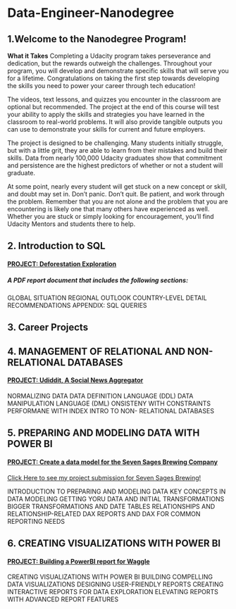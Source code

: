 # Data-Engineer-Nanodegree

## 1.Welcome to the Nanodegree Program!



**What it Takes**
Completing a Udacity program takes perseverance and dedication, but the rewards outweigh the challenges. Throughout your program, you will develop and demonstrate specific skills that will serve you for a lifetime. Congratulations on taking the first step towards developing the skills you need to power your career through tech education!

The videos, text lessons, and quizzes you encounter in the classroom are optional but recommended. The project at the end of this course will test your ability to apply the skills and strategies you have learned in the classroom to real-world problems. It will also provide tangible outputs you can use to demonstrate your skills for current and future employers.

The project is designed to be challenging. Many students initially struggle, but with a little grit, they are able to learn from their mistakes and build their skills. Data from nearly 100,000 Udacity graduates show that commitment and persistence are the highest predictors of whether or not a student will graduate.

At some point, nearly every student will get stuck on a new concept or skill, and doubt may set in. Don’t panic. Don’t quit. Be patient, and work through the problem. Remember that you are not alone and the problem that you are encountering is likely one that many others have experienced as well. Whether you are stuck or simply looking for encouragement, you’ll find Udacity Mentors and students there to help.

## **2. Introduction to SQL**

#### <u>PROJECT: Deforestation Exploration</u>

##### A PDF report document that includes the following sections:

GLOBAL SITUATION
REGIONAL OUTLOOK
COUNTRY-LEVEL DETAIL
RECOMMENDATIONS
APPENDIX: SQL QUERIES



## 3. Career Projects



## 4. MANAGEMENT OF  RELATIONAL AND NON-RELATIONAL DATABASES

#### <u>PROJECT: Udiddit, A Social News Aggregator</u>

NORMALIZING DATA
DATA DEFINITION LANGUAGE (DDL)
DATA MANIPULATION LANGUAGE (DML)
ONSISTENY WITH CONSTRAINTS
PERFORMANE WITH INDEX
INTRO TO NON- RELATIONAL DATABASES

## 5. PREPARING AND MODELING DATA WITH POWER BI

#### <u>PROJECT: Create a data model for the Seven Sages Brewing Company</u>

[Click Here to see my project submission for Seven Sages Brewing!](https://app.powerbi.com/links/Ld9D6ym9bi?ctid=0592ca6b-0602-42a0-b698-5ad334940dcf&pbi_source=linkShare)

INTRODUCTION TO PREPARING AND MODELING DATA
KEY CONCEPTS IN DATA MODELING
GETTING YORU DATA AND INITIAL TRANSFORMATIONS
BIGGER TRANSFORMATIONS AND DATE TABLES
RELATIONSHIPS AND RELATIONSHIP-RELATED DAX
REPORTS AND DAX FOR COMMON REPORTING NEEDS

## 6. CREATING VISUALIZATIONS WITH POWER BI

#### <u>PROJECT: Building a PowerBI report for Waggle</u>

CREATING VISUALIZATIONS WITH POWER BI
BUILDING COMPELLING DATA VISUALIZATIONS
DESIGNING USER-FRIENDLY REPORTS
CREATING INTERACTIVE REPORTS FOR DATA EXPLORATION
ELEVATING REPORTS WITH ADVANCED REPORT FEATURES

